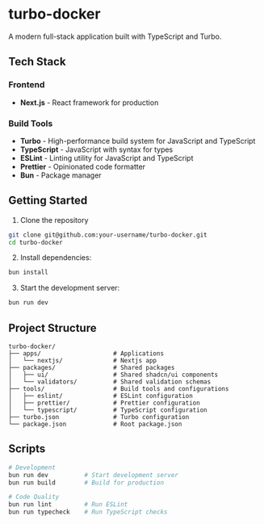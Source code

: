 # turbo-docker

A modern full-stack application built with TypeScript and Turbo.

## Tech Stack

### Frontend

- **Next.js** - React framework for production

### Build Tools

- **Turbo** - High-performance build system for JavaScript and TypeScript
- **TypeScript** - JavaScript with syntax for types
- **ESLint** - Linting utility for JavaScript and TypeScript
- **Prettier** - Opinionated code formatter
- **Bun** - Package manager

## Getting Started

1. Clone the repository

```bash
git clone git@github.com:your-username/turbo-docker.git
cd turbo-docker
```

2. Install dependencies:

```bash
bun install
```

3. Start the development server:

```bash
bun run dev
```

## Project Structure

```text
turbo-docker/
├── apps/                    # Applications
│   └── nextjs/              # Nextjs app
├── packages/                # Shared packages
│   ├── ui/                  # Shared shadcn/ui components
│   └── validators/          # Shared validation schemas
├── tools/                   # Build tools and configurations
│   ├── eslint/              # ESLint configuration
│   ├── prettier/            # Prettier configuration
│   └── typescript/          # TypeScript configuration
├── turbo.json               # Turbo configuration
└── package.json             # Root package.json
```

## Scripts

```bash
# Development
bun run dev          # Start development server
bun run build        # Build for production

# Code Quality
bun run lint         # Run ESLint
bun run typecheck    # Run TypeScript checks
```
